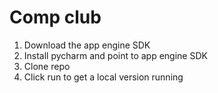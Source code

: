 Comp club
========

1. Download the app engine SDK
2. Install pycharm and point to app engine SDK
3. Clone repo
4. Click run to get a local version running
